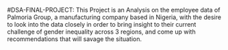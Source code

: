 #DSA-FINAL-PROJECT: 
This Project is an Analysis on the employee data of Palmoria Group, a manufacturing company based in Nigeria, with the desire to look into the data closely in order to bring insight to their current challenge of gender inequality across  3 regions, and come up with recommendations that will savage the situation.


